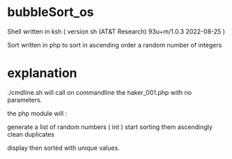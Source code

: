# bubbleSort_os

Shell written in ksh ( version sh (AT&T Research) 93u+m/1.0.3 2022-08-25 )

Sort written in php to sort in ascending order a random number of integers

# explanation

./cmdline.sh will call on commandline the haker_001.php with no parameters.

the php module will :

  generate a list of random numbers ( int )
  start sorting them ascendingly 
  clean duplicates
  
  display then sorted with unique values.
  
